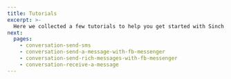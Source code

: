 ```yaml
---
title: Tutorials
excerpt: >-
  Here we collected a few tutorials to help you get started with Sinch Conversation API.
next:
  pages:
    - conversation-send-sms
    - conversation-send-a-message-with-fb-messenger
    - conversation-send-rich-messages-with-fb-messenger
    - conversation-receive-a-message
---
```

